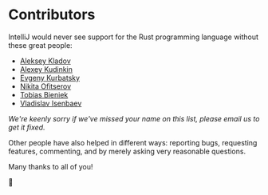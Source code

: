 # Contributors

IntelliJ would never see support for the Rust programming language without these great people: 

  * [Aleksey Kladov](https://github.com/matklad)
  * [Alexey Kudinkin](https://github.com/alexeykudinkin)
  * [Evgeny Kurbatsky](https://github.com/atsky)
  * [Nikita Ofitserov](https://github.com/himikof)
  * [Tobias Bieniek](https://github.com/Turbo87)
  * [Vladislav Isenbaev](https://github.com/winger)

*We're keenly sorry if we've missed your name on this list, please email us to get it fixed.*

Other people have also helped in different ways: reporting bugs, requesting features, commenting, and by merely asking very reasonable questions.

Many thanks to all of you!

:tada:
